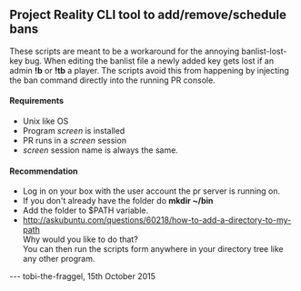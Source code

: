 ## Project Reality CLI tool to add/remove/schedule bans 

These scripts are meant to be a workaround for the
annoying banlist-lost-key bug. When editing the banlist
file a newly added key gets lost if an admin **!b** or
**!tb** a player. The scripts avoid this from happening
by injecting the ban command directly into the running
PR console.

#### Requirements
- Unix like OS 
- Program *screen* is installed
- PR runs in a *screen* session
- *screen* session name is always the same.

#### Recommendation
- Log in on your box with the user account the pr server
is running on.
- If you don't already have the folder do **mkdir ~/bin**
- Add the folder to $PATH variable.
- http://askubuntu.com/questions/60218/how-to-add-a-directory-to-my-path  
Why would you like to do that?  
You can then run the scripts form anywhere in your directory tree
like any other program.


--- tobi-the-fraggel, 15th October 2015
